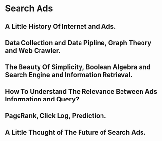 # Search Ads
## A Little History Of Internet and Ads.
## Data Collection and Data Pipline, Graph Theory and Web Crawler.
## The Beauty Of Simplicity, Boolean Algebra and Search Engine and Information Retrieval.
## How To Understand The Relevance Between Ads Information and Query?
## PageRank, Click Log, Prediction.
## A Little Thought of The Future of Search Ads.
